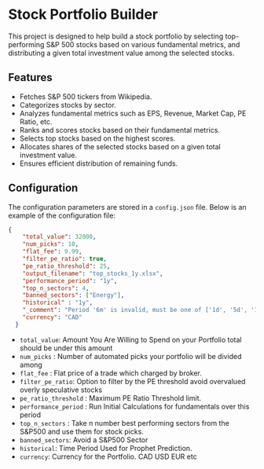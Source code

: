 # Stock Portfolio Builder

This project is designed to help build a stock portfolio by selecting top-performing S&P 500 stocks based on various fundamental metrics, and distributing a given total investment value among the selected stocks.

## Features

- Fetches S&P 500 tickers from Wikipedia.
- Categorizes stocks by sector.
- Analyzes fundamental metrics such as EPS, Revenue, Market Cap, PE Ratio, etc.
- Ranks and scores stocks based on their fundamental metrics.
- Selects top stocks based on the highest scores.
- Allocates shares of the selected stocks based on a given total investment value.
- Ensures efficient distribution of remaining funds.

## Configuration

The configuration parameters are stored in a `config.json` file. Below is an example of the configuration file:

```json
{
    "total_value": 32000,
    "num_picks": 10,
    "flat_fee": 9.99,
    "filter_pe_ratio": true,
    "pe_ratio_threshold": 25,
    "output_filename": "top_stocks_1y.xlsx", 
    "performance_period": "1y",
    "top_n_sectors": 4,
    "banned_sectors": ["Energy"], 
    "historical" : "1y",
    "_comment": "Period '6m' is invalid, must be one of ['1d', '5d', '1mo', '3mo', '6mo', '1y', '2y', '5y', '10y', 'ytd', 'max'",
    "currency": "CAD"  
  }
```

- `total_value`: Amount You Are Willing to Spend on your Portfolio total should be under this amount
- `num_picks` : Number of automated picks your portfolio will be divided among
- `flat_fee` : Flat price of a trade which charged by broker.
- `filter_pe_ratio`: Option to filter by the PE threshold avoid overvalued overly speculative stocks
- `pe_ratio_threshold` : Maximum PE Ratio  Threshold limit.
- `performance_period` : Run Initial Calculations for fundamentals over this period 
- `top_n_sectors` : Take n number best performing sectors from the S&P500 and use them for stock picks.
- `banned_sectors`: Avoid a S&P500 Sector
- `historical`: Time Period Used for Prophet Prediction. 
- `currency`: Currency for the Portfolio. CAD USD EUR etc

